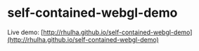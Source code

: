 self-contained-webgl-demo
=========================
Live demo: [http://rhulha.github.io/self-contained-webgl-demo](http://rhulha.github.io/self-contained-webgl-demo)
